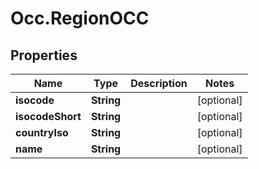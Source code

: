 # Occ.RegionOCC

## Properties
Name | Type | Description | Notes
------------ | ------------- | ------------- | -------------
**isocode** | **String** |  | [optional] 
**isocodeShort** | **String** |  | [optional] 
**countryIso** | **String** |  | [optional] 
**name** | **String** |  | [optional] 


